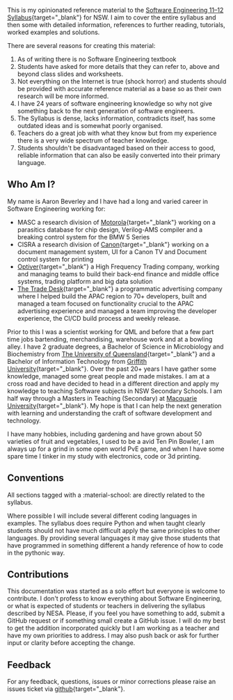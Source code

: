 This is my opinionated reference material to the [Software Engineering 11–12 Syllabus](https://curriculum.nsw.edu.au/learning-areas/tas/software-engineering-11-12-2022/overview){target="_blank"} for NSW. I aim to cover the entire syllabus and then some with detailed information, references to further reading, tutorials, worked examples and solutions. 

There are several reasons for creating this material:

1. As of writing there is no Software Engineering textbook
2. Students have asked for more details that they can refer to, above and beyond class slides and worksheets.
3. Not everything on the Internet is true (shock horror) and students should be provided with accurate reference material as a base so as their own research will be more informed.
4. I have 24 years of software engineering knowledge so why not give something back to the next generation of software engineers.
5. The Syllabus is dense, lacks information, contradicts itself, has some outdated ideas and is somewhat poorly organised.
6. Teachers do a great job with what they know but from my experience there is a very wide spectrum of teacher knowledge.
7. Students shouldn't be disadvantaged based on their access to good, reliable information that can also be easily converted into their primary language.

## Who Am I?
My name is Aaron Beverley and I have had a long and varied career in Software Engineering working for:

- MASC a research division of [Motorola](https://www.motorola.com.au/){target="_blank"} working on a parasitics database for chip design, Verilog-AMS compiler and a breaking control system for the BMW 5 Series 
- CISRA a research division of [Canon](https://www.canon.com.au/){target="_blank"} working on a document management system, UI for a Canon TV and Document control system for printing
- [Optiver](https://optiver.com/){target="_blank"} a High Frequency Trading company, working and managing teams to build their back-end finance and middle office systems, trading platform and big data solution
- [The Trade Desk](https://www.thetradedesk.com/){target="_blank"} a programmatic advertising company where I helped build the APAC region to 70+ developers, built and managed a team focused on functionality crucial to the APAC advertising experience and managed a team improving the developer experience, the CI/CD build process and weekly release.

Prior to this I was a scientist working for QML and before that a few part time jobs bartending, merchandising, warehouse work and at a bowling alley. I have 2 graduate degrees, a Bachelor of Science in Microbiology and Biochemistry from [The University of Queensland](https://www.uq.edu.au/){target="_blank"} and a Bachelor of Information Technology from [Griffith University](https://www.griffith.edu.au/){target="_blank"}. Over the past 20+ years I have gather some knowledge, managed some great people and made mistakes. I am at a cross road and have decided to head in a different direction and apply my knowledge to teaching Software subjects in NSW Secondary Schools. I am half way through a Masters in Teaching (Secondary) at [Macquarie University](https://www.mq.edu.au/){target="_blank"}. My hope is that I can help the next generation with learning and understanding the craft of software development and technology. 

I have many hobbies, including gardening and have grown about 50 varieties of fruit and vegetables, I used to be a avid Ten Pin Bowler, I am always up for a grind in some open world PvE game, and when I have some spare time I tinker in my study with electronics, code or 3d printing.

## Conventions
All sections tagged with a :material-school: are directly related to the syllabus. 

Where possible I will include several different coding languages in examples. The syllabus does require Python and when taught clearly students should not have much difficult apply the same principles to other languages. By providing several languages it may give those students that have programmed in something different a handy reference of how to code in the pythonic way.

## Contributions
This documentation was started as a solo effort but everyone is welcome to contribute. I don't profess to know everything about Software Engineering, or what is expected of students or teachers in delivering the syllabus described by NESA. Please, if you feel you have something to add, submit a GitHub request or if something small create a GitHub issue. I will do my best to get the addition incorporated quickly but I am working as a teacher and have my own priorities to address. I may also push back or ask for further input or clarity before accepting the change. 

## Feedback
For any feedback, questions, issues or minor corrections please raise an issues ticket via [github](https://github.com/mr-bev/software-engineering-stage6-nsw/issues){target="_blank"}. 